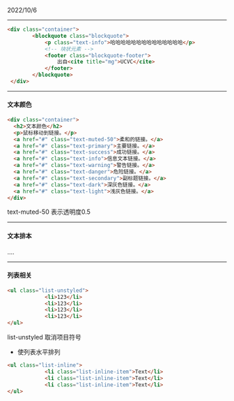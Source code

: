 2022/10/6

<hr>

```html
<div class="container">
        <blockquote class="blockquote">
            <p class="text-info">哈哈哈哈哈哈哈哈哈哈哈哈哈哈</p>
            <!-- 块状元素 -->
            <footer class="blockquote-footer">
                出自<cite title="mg">UCVC</cite>
            </footer>
        </blockquote>
 </div>
```

<hr>

#### 文本颜色

```html
<div class="container">
  <h2>文本颜色</h2>
  <p>鼠标移动到链接。</p>
  <a href="#" class="text-muted-50">柔和的链接。</a>
  <a href="#" class="text-primary">主要链接。</a>
  <a href="#" class="text-success">成功链接。</a>
  <a href="#" class="text-info">信息文本链接。</a>
  <a href="#" class="text-warning">警告链接。</a>
  <a href="#" class="text-danger">危险链接。</a>
  <a href="#" class="text-secondary">副标题链接。</a>
  <a href="#" class="text-dark">深灰色链接。</a>
  <a href="#" class="text-light">浅灰色链接。</a>
</div>
```

text-muted-50 表示透明度0.5

<hr>

#### 文本排本

....

<hr>

#### 列表相关

```html
<ul class="list-unstyled">
            <li>123</li>
            <li>123</li>
            <li>123</li>
            <li>123</li>
</ul>
```

list-unstyled 取消项目符号



* 使列表水平排列

```html
<ul class="list-inline">
            <li class="list-inline-item">Text</li>
            <li class="list-inline-item">Text</li>
            <li class="list-inline-item">Text</li>
</ul>
```







